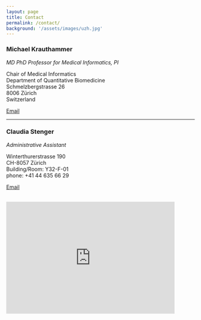```yaml
---
layout: page
title: Contact
permalink: /contact/
background: '/assets/images/uzh.jpg'
---
```


### Michael Krauthammer <br>
*MD PhD Professor for Medical Informatics, PI*

Chair of Medical Informatics <br>
Department of Quantitative Biomedicine <br>
Schmelzbergstrasse 26 <br>
8006 Zürich <br>
Switzerland

<a href = "mailto: michael.krauthammer@uzh.ch">Email</a>

 <hr>

### Claudia Stenger <br>
*Administrative Assistant*

Winterthurerstrasse 190 <br>
CH-8057 Zürich <br>
Building/Room: Y32-F-01 <br>
phone: +41 44 635 66 29 <br>

<a href = "mailto: claudia.stenger-gysling@uzh.ch">Email</a>

<br>
<iframe src="https://www.google.com/maps/embed?pb=!1m18!1m12!1m3!1d2701.717348096508!2d8.549702851101237!3d47.378434879067925!2m3!1f0!2f0!3f0!3m2!1i1024!2i768!4f13.1!3m3!1m2!1s0x479aa0a44bf350ef%3A0xf4dd4795d3462650!2sSchmelzbergstrasse+26%2C+8006+Z%C3%BCrich!5e0!3m2!1sen!2sch!4v1557320483530!5m2!1sen!2sch" width="450" height="300" frameborder="0" style="border:0" allowfullscreen></iframe> 
